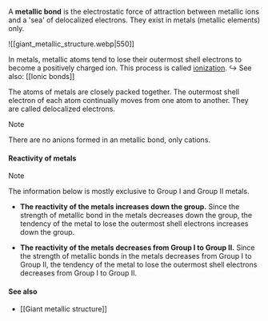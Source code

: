 A **metallic bond** is the electrostatic force of attraction between metallic ions and a 'sea' of delocalized electrons. They exist in metals (metallic elements) only.

![[giant_metallic_structure.webp|550]]

In metals, metallic atoms tend to lose their outermost shell electrons to become a positively charged ion. This process is called <u>ionization</u>.
↪️ See also: [[Ionic bonds]]

The atoms of metals are closely packed together. The outermost shell electron of each atom continually moves from one atom to another. They are called delocalized electrons.

> [!note]
> There are no anions formed in an metallic bond, only cations.

#### Reactivity of metals
> [!note]
> The information below is mostly exclusive to Group I and Group II metals.

- **The reactivity of the metals increases down the group.**
  Since the strength of metallic bond in the metals decreases down the group, the tendency of the metal to lose the outermost shell electrons increases down the group.

- **The reactivity of the metals decreases from Group I to Group II.**
  Since the strength of metallic bonds in the metals decreases from Group I to Group II, the tendency of the metal to lose the outermost shell electrons decreases from Group I to Group II.

#### See also
- [[Giant metallic structure]]
